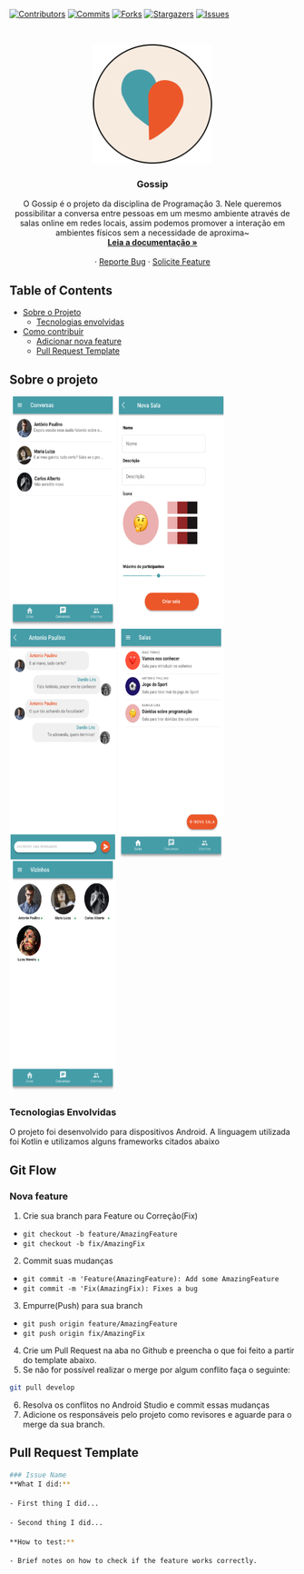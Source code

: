 [![Contributors][contributors-shield]][contributors-url]
[![Commits][commits-shield]][commits-url]
[![Forks][forks-shield]][forks-url]
[![Stargazers][stars-shield]][stars-url]
[![Issues][issues-shield]][issues-url]

<!-- PROJECT LOGO -->
<br />
<p align="center">
  <a href="https://github.com/pmrmoura/Tear">
    <img src="assets/logo.png" alt="Logo" width="210" height="210">
  </a>

  <h3 align="center">Gossip</h3>

  <p align="center">
    O Gossip é o projeto da disciplina de Programação 3. Nele queremos possibilitar a conversa entre pessoas em um mesmo ambiente através de salas online em redes locais, assim podemos promover a interação em ambientes físicos sem a necessidade de aproxima~
    <br />
    <a href="https://github.com/DaniloLira/gossip-app"><strong>Leia a documentação »</strong></a>
    <br />
    <br />
    ·
    <a href="https://github.com/DaniloLira/gossip-app/issues">Reporte Bug</a>
    ·
    <a href="https://github.com/DaniloLira/gossip-appr/issues">Solicite Feature</a>
  </p>
</p>

<!-- TABLE OF CONTENTS -->
## Table of Contents

* [Sobre o Projeto](#sobre-o-projeto)
  * [Tecnologias envolvidas](#tecnologias-envolvidas)
* [Como contribuir](#git-flow)
  * [Adicionar nova feature](#nova-feature)
  * [Pull Request Template](#pull-request-template)



<!-- ABOUT THE PROJECT -->
## Sobre o projeto

<img src="/assets/Conversas.png" alt="Screenshot 1" width="187.5" height="406"> <img src="assets/Criar%20Salas.png" alt="Screenshot 2" width="187.5" height="406">
<img src="/assets/Sala%20de%20Bate-papo.png" alt="Screenshot 3" width="187.5" height="406">
<img src="/assets/Salas.png" alt="Screenshot 4" width="187.5" height="406">
<img src="/assets/Vizinhos.png" alt="Screenshot 5" width="187.5" height="406">

### Tecnologias Envolvidas
O projeto foi desenvolvido para dispositivos Android. A linguagem utilizada foi Kotlin e utilizamos alguns frameworks citados abaixo
<!-- * [Swift](https://swift.org/)
* [SceneKit](https://developer.apple.com/documentation/scenekit/) -->

<!-- Git Flow -->
## Git Flow

### Nova feature

1. Crie sua branch para Feature ou Correção(Fix)
  * `git checkout -b feature/AmazingFeature`
  * `git checkout -b fix/AmazingFix`
2. Commit suas mudanças
  * `git commit -m 'Feature(AmazingFeature): Add some AmazingFeature`
  * `git commit -m 'Fix(AmazingFix): Fixes a bug`
3. Empurre(Push) para sua branch
  * `git push origin feature/AmazingFeature`
  * `git push origin fix/AmazingFix`
4. Crie um Pull Request na aba no Github e preencha o que foi feito a partir do template abaixo.
5. Se não for possível realizar o merge por algum conflito faça o seguinte:
```sh
git pull develop
```
6. Resolva os conflitos no Android Studio e commit essas mudanças
7. Adicione os responsáveis pelo projeto como revisores e aguarde para o merge da sua branch.

## Pull Request Template
```sh
### Issue Name
**What I did:**

- First thing I did...

- Second thing I did...

**How to test:**

- Brief notes on how to check if the feature works correctly.
```

<!-- MARKDOWN LINKS & IMAGES -->
<!-- https://www.markdownguide.org/basic-syntax/#reference-style-links -->
[contributors-shield]: https://img.shields.io/github/contributors/DaniloLira/gossip-app.svg?style=flat-square
[contributors-url]: https://img.shields.io/github/contributors/DaniloLira/gossip-app
[forks-shield]: https://img.shields.io/github/forks/DaniloLira/gossip-app.svg?style=flat-square
[forks-url]: https://img.shields.io/github/forks/DaniloLira/gossip-app/
[commits-shield]: https://img.shields.io/github/last-commit/DaniloLira/gossip-app.svg?style=flat-square
[commits-url]: https://img.shields.io/github/last-commit/DaniloLira/gossip-app/
[stars-shield]: https://img.shields.io/github/stars/DaniloLira/gossip-app.svg?style=flat-square
[stars-url]: https://img.shields.io/github/starts/DaniloLira/gossip-app/
[issues-shield]: https://img.shields.io/github/issues/DaniloLira/gossip-app.svg?style=flat-square
[issues-url]: https://img.shields.io/github/issues/DaniloLira/gossip-app/
[product-screenshot]: images/screenshot.png
